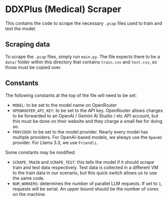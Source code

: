 # DDXPlus (Medical) Scraper

This contains the code to scrape the necessary `.pcap` files used to train and test the model.

## Scraping data

To scrape the `.pcap` files, simply run `main.py`. The file expects there to be a `data/` folder within this directory that contains `train.csv` and `test.csv`, so those must be copied over. 

## Constants

The following constants at the top of the file will need to be set:

- `MODEL`: to be set to the model name on OpenRouter
- `OPENROUTER_API_KEY`: to be set to the API key. OpenRouter allows charges to be forwarded to an OpenAI / Gemini AI Studio / etc API account, but this must be done on their website and they charge a small fee for doing so.
- `PROVIDER`: to be set to the model provider. Nearly every model has multiple providers. For OpenAI-based models, we always use the `OpenAI` provider. For Llama 3.3, we use `Friendli`.

Some constants may be modified:

- `SCRAPE_TRAIN` and `SCRAPE_TEST`: this tells the model if it should scrape train and test data respectively. Test data is collected in a different VM to the train data in our scenario, but this quick switch allows us to use the same code.
- `NUM_WORKERS`: determines the number of parallel LLM requests. If set to `1`, requests will be serial. An upper bound should be the number of cores on the machine. 